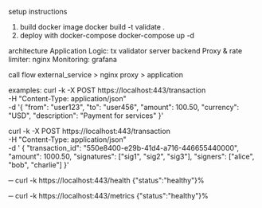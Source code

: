 setup instructions
1. build docker image
docker build -t validate .
2. deploy with docker-compose
docker-compose up -d


architecture
Application Logic: tx validator server backend
Proxy & rate limiter: nginx
Monitoring: grafana

call flow
external_service > nginx proxy > application 

examples: 
curl -k -X POST https://localhost:443/transaction \
  -H "Content-Type: application/json" \
  -d '{
    "from": "user123",
    "to": "user456",
    "amount": 100.50,
    "currency": "USD",
    "description": "Payment for services"
  }'

curl -k -X POST https://localhost:443/transaction \
  -H "Content-Type: application/json" \
  -d '      {
      "transaction_id": "550e8400-e29b-41d4-a716-446655440000",
      "amount": 1000.50,
      "signatures": ["sig1", "sig2", "sig3"],
      "signers": ["alice", "bob", "charlie"]
    }'

─ curl -k https://localhost:443/health
{"status":"healthy"}% 

─ curl -k https://localhost:443/metrics
{"status":"healthy"}% 